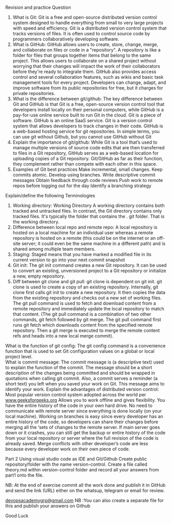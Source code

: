  


Revision and practice Question

1.	What is Git: Git is a free and open-source distributed version control system designed to handle everything from small to very large projects with speed and efficiency. Git is a distributed version control system that tracks versions of files. It is often used to control source code by programmers collaboratively developing software.
2.	What is GitHub: 
GitHub allows users to create, store, change, merge, and collaborate on files or code in a "repository". A repository is like a folder for files that groups together items that belong to the same project. This allows users to collaborate on a shared project without worrying that their changes will impact the work of their collaborators before they're ready to integrate them. 
GitHub also provides access control and several collaboration features, such as wikis and basic task management tools for every project. Developers can change, adapt, and improve software from its public repositories for free, but it charges for private repositories.
3.	What is the difference between git/github: The key difference between Git and GitHub is that Git is a free, open-source version control tool that developers install locally on their personal computers, while GitHub is a pay-for-use online service built to run Git in the cloud. Git is a piece of software. GitHub is an online SaaS service.
Git is a version control system that allows developers to track changes in their code. GitHub is a web-based hosting service for git repositories. In simple terms, you can use git without Github, but you cannot use GitHub without Git
4.	Explain the importance of git/github: While Git is a tool that’s used to manage multiple versions of source code edits that are then transferred to files in a Git repository, GitHub serves as a web-based location for uploading copies of a Git repository. Git/GitHub as far as their function, they complement rather than compete with each other in this space.
5.	Examples of Git best practices
Make incremental, small changes.
Keep commits atomic.
Develop using branches.
Write descriptive commit messages
Obtain feedback through code reviews 
Push work to remote repos before logging out for the day
Identify a branching strategy 

Explain/define the following Terminologies
1.	Working directory: Working Directory A working directory contains both tracked and untracked files. In contrast, the Git directory contains only tracked files. It's typically the folder that contains the . git folder. That is the working directory.
2.	Difference between local repo and remote repo: A local repository is hosted on a local machine for an individual user whereas a remote repository is hosted on a remote (this could be on the internet or an off-site server; it could even be the same machine in a different path) and is shared among multiple team members.
3.	Staging: Staged means that you have marked a modified file in its current version to go into your next commit snapshot
4.	Git init: The git init command creates a new Git repository. It can be used to convert an existing, unversioned project to a Git repository or initialize a new, empty repository.
5.	Diff between git clone and git pull: git clone is dependent on git init. git clone is used to create a copy of an existing repository. Internally, git clone first calls git init to create a new repository. It then copies the data from the existing repository and checks out a new set of working files. The git pull command is used to fetch and download content from a remote repository and immediately update the local repository to match that content. (The git pull command is a combination of two other commands, git fetch followed by git merge. The git pull command first runs git fetch which downloads content from the specified remote repository. Then a git merge is executed to merge the remote content refs and heads into a new local merge commit).

What is the function of git config: The git config command is a convenience function that is used to set Git configuration values on a global or local project level.  
What is commit message: The commit message is (a descriptive text) used to explain the function of the commit. The message should be a short description of the changes being committed and should be wrapped in quotations when calling git commit.
Also, a commit serves a reminder (a short text) you left when you saved your work on Git. This message aims to identify your work.
Explain the advantages of distributed version control: 
Most popular version control system adopted across the world per www.geeksforgeeks.org
Allows you to work offline and gives flexibility. You have the entire history of the code in your own hard drive.
No need to communicate with remote server since everything is done locally (on your local machine).
Working on branches is easy since every developer has an entire history of the code, so developers can share their changes before merging all the ‘sets of changes to the remote server.
If main server goes down or it crashes, you can still get the backup or entire history of the code from your local repository or server where the full revision of the code is already saved.
Merge conflicts with other developer’s code are less because every developer work on their own piece of code.



Part 2
Using visual studio code as IDE and Git/Github
Create public repository/folder with the name version-control.
Create a file called theory.md within version-control folder and record all your answers from part1 onto the file.

NB: At the end of exercise commit all the work done and publish it in GitHub and send the link (URL) either on the whatsup, telegram or email for review.

devopsacademygrp@gmail.com 
NB :You can also create a separate file for this and publish your answers on Github

Good Luck





